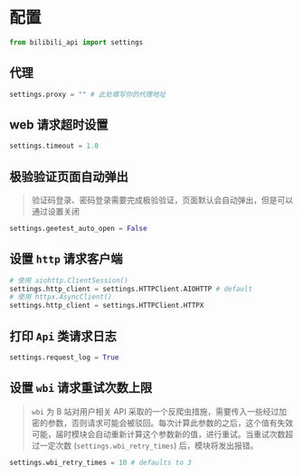 # 配置

```python
from bilibili_api import settings
```

## 代理

```python
settings.proxy = "" # 此处填写你的代理地址
```

## web 请求超时设置

```python
settings.timeout = 1.0
```

## 极验验证页面自动弹出

>验证码登录、密码登录需要完成极验验证，页面默认会自动弹出，但是可以通过设置关闭

```python
settings.geetest_auto_open = False
```

## 设置 **`http`** 请求客户端

```python
# 使用 aiohttp.ClientSession()
settings.http_client = settings.HTTPClient.AIOHTTP # default
# 使用 httpx.AsyncClient()
settings.http_client = settings.HTTPClient.HTTPX
```

## 打印 `Api` 类请求日志

```python
settings.request_log = True
```

## 设置 `wbi` 请求重试次数上限

> `wbi` 为 B 站对用户相关 API 采取的一个反爬虫措施，需要传入一些经过加密的参数，否则请求可能会被驳回。每次计算此参数的之后，这个值有失效可能，届时模块会自动重新计算这个参数新的值，进行重试。当重试次数超过一定次数 (`settings.wbi_retry_times`) 后，模块将发出报错。

```python
settings.wbi_retry_times = 10 # defaults to 3
```
